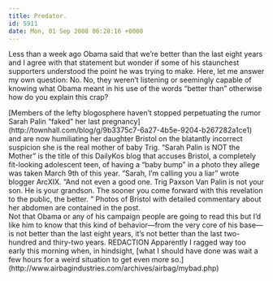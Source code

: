 ```yaml
---
title: Predator.
id: 5911
date: Mon, 01 Sep 2008 06:28:16 +0000
---
```


Less than a week ago Obama said that we’re better than the last eight years and I agree with that statement but wonder if some of his staunchest supporters understood the point he was trying to make. Here, let me answer my own question: No. No, they weren’t listening or seemingly capable of knowing what Obama meant in his use of the words “better than” otherwise how do you explain this crap?

<div class="quote">[Members of the lefty blogosphere haven’t stopped perpetuating the rumor Sarah Palin “faked” her last pregnancy](http://townhall.com/blog/g/9b3375c7-6a27-4b5e-9204-b267282a1ce1) and are now humiliating her daughter Bristol on the blatantly incorrect suspicion she is the real mother of baby Trig.  
 “Sarah Palin is NOT the Mother” is the title of this DailyKos blog that accuses Bristol, a completely fit-looking adolescent teen, of having a “baby bump” in a photo they allege was taken March 9th of this year.  
 “Sarah, I’m calling you a liar” wrote blogger ArcXIX. “And not even a good one. Trig Paxson Van Palin is not your son. He is your grandson. The sooner you come forward with this revelation to the public, the better. ” Photos of Bristol with detailed commentary about her abdomen are contained in the post.</div>Not that Obama or any of his campaign people are going to read this but I’d like him to know that this kind of behavior—from the very core of his base—is not better than the last eight years, it’s not better than the last two-hundred and thiry-two years.  
<span class="caps">REDACTION</span> Apparently I ragged way too early this morning when, in hindsight, [what I should have done was wait a few hours for a weird situation to get even more so.](http://www.airbagindustries.com/archives/airbag/mybad.php)



